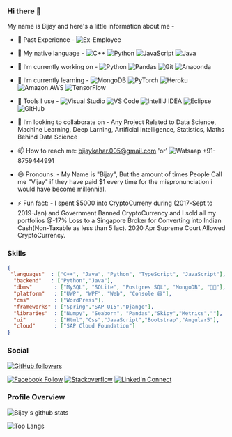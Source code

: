 ### Hi there 👋

<!--
**Scholar-Bijay/Scholar-Bijay** is a ✨ _special_ ✨ repository because its `README.md` (this file) appears on your GitHub profile.-->

My name is Bijay and here's a little information about me -
- 🔗 Past Experience - ![Ex-Employee](http://img.shields.io/badge/-SAP-008FD3?labelColor=White&style=flat-square&logo=SAP) 

- 👯 My native language - ![C++](https://img.shields.io/badge/-C++-00599C?style=flat-square&logo=C%2B%2B)    ![Python](https://img.shields.io/badge/-Python-3776AB?labelColor=White&style=flat-square&logo=Python)  ![JavaScript](https://img.shields.io/badge/-JavaScript-F7DF1E?labelColor=Black&style=flat-square&logo=JavaScript)  ![Java](https://img.shields.io/badge/-Java-007396?labelColor=007396&style=flat-square&logo=java)
  
- 🔭 I’m currently working on - ![Python](https://img.shields.io/badge/-Python-3776AB?labelColor=White&style=flat-square&logo=Python) ![Pandas](http://img.shields.io/badge/-Pandas-150459?labelColor=Purple&style=flat-square&logo=Pandas)   ![Git](http://img.shields.io/badge/-Git-F05032?labelColor=White&style=flat-square&logo=Git) ![Anaconda](http://img.shields.io/badge/-Anaconda-42B029?labelColor=White&style=flat-square&logo=Anaconda)  

- 🌱 I’m currently learning  -   ![MongoDB](http://img.shields.io/badge/-MongoDB-47A248?labelColor=White&style=flat-square&logo=MongoDB)   ![PyTorch](http://img.shields.io/badge/-PyTorch-EE4C2C?labelColor=White&style=flat-square&logo=PyTorch) ![Heroku](http://img.shields.io/badge/-Heroku-430098?labelColor=yellow&style=flat-square&logo=Heroku) ![Amazon AWS](http://img.shields.io/badge/-Amazon%20AWS-232F3E?labelColor=232F3E&style=flat-square&logo=Amazon%20AWS) ![TensorFlow](http://img.shields.io/badge/-TensorFlow-FF6F00?labelColor=White&style=flat-square&logo=TensorFlow)

- 🔧 Tools I use -
  ![Visual Studio](https://img.shields.io/badge/-Visual%20Studio-5C2D91?style=flat-square&logo=visual-studio)
  ![VS Code](https://img.shields.io/badge/-VS%20Code-007ACC?style=flat-square&logo=visual-studio-code)
  ![IntelliJ IDEA](https://img.shields.io/badge/-IntelliJ%20IDEA-000000?style=flat-square&logo=IntelliJ+IDEA)
  ![Eclipse](http://img.shields.io/badge/-Eclipse%20IDE-2C2255?labelColor=2C2255&style=flat-square&logo=Eclipse%20IDE)
  ![GitHub](http://img.shields.io/badge/-GitHub-181717?labelColor=181717&style=flat-square&logo=GitHub)

- 👯 I’m looking to collaborate on - Any Project Related to Data Science, Machine Learning, Deep Larning, Artificial Intelligence, Statistics, Maths Behind Data Science 

<!-- - 🤔 I’m looking for help with ...
- 💬 Ask me about ... -->
- 📫 How to reach me: bijaykahar.005@gmail.com  'or' ![Watsaap](http://img.shields.io/badge/-25D366?labelColor=white&style=square&logo=WhatsApp) +91-8759444991 

- 😄 Pronouns: 
              - My Name is "Bijay", But the amount of times People Call me "Vijay" if they have paid \$1 every time for the mispronunciation i would have become millennial.
              
- ⚡ Fun fact:
              - I spent \$5000 into CryptoCurreny during (2017-Sept to 2019-Jan) and Government Banned CryptoCurrency and I sold all my portfolios @-17% Loss to a Singapore                       Broker for Converting into Indian Cash(Non-Taxable as less than 5 lac).  2020 Apr Supreme Court Allowed CryptoCurrency.


### Skills

```JSON
{
 "languages"  : ["C++", "Java", "Python", "TypeScript", "JavaScript"],
  "backend"   : ["Python","Java"],
  "dbms"       : ["MySQL", "SQLite", "Postgres SQL", "MongoDB", "🤣😂"],
  "platform"   : ["UWP", "WPF", "Web", "Console 😆"],
  "cms"        : ["WordPress"],
  "frameworks" : ["Spring","SAP UI5","Django"],
  "libraries"  : ["Numpy", "Seaborn", "Pandas","Skipy","Metrics",""],
  "ui"         : ["Html","Css","JavaScript","Bootstrap","Angular5"],
  "cloud"      : ["SAP Cloud Foundation"]
}
```

### Social

[![GitHub followers](https://img.shields.io/github/followers/mahmudx?style=flat-square&logo=GitHub&label=Follow&color=0077B5&labelColor=black)](https://github.com/Scholar-Bijay/Scholar-Bijay)
<!-- [![Insta Follow](https://img.shields.io/badge/%20-Follow-black?color=14171A&labelColor=d81b60&logo=instagram&logoColor=ffffff)](https://www.instagram.com/mahmudxyz)  -->
[![Facebook Follow](https://img.shields.io/badge/%20-Connect-black?color=14171A&labelColor=1976d2&logo=facebook&logoColor=ffffff)](https://www.facebook.com/kingbijaykahar/) 
[![Stackoverflow](https://img.shields.io/badge/%20-Questions-black?labelColor=FE7A16&logo=Stack%20Overflow&logoColor=fff)](https://stackoverflow.com/users/12635378/bijay-kahar)
[![LinkedIn Connect](https://img.shields.io/badge/%20-Connect-black?color=14171A&labelColor=0077B5&logo=linkedin&logoColor=ffffff)](https://www.linkedin.com/in/bijaykahar/)
### Profile Overview

![Bijay's github stats](https://github-readme-stats.vercel.app/api?username=Scholar-Bijay&show_icons=true&theme=radical&count_private=true)

<!-- [![ReadMe Card](https://github-readme-stats.vercel.app/api/pin/?username=anuraghazra&repo=github-readme-stats)](https://github.com/anuraghazra/github-readme-stats) -->


![Top Langs](https://github-readme-stats.vercel.app/api/top-langs/?username=Scholar-Bijay&theme=tokyonight)
